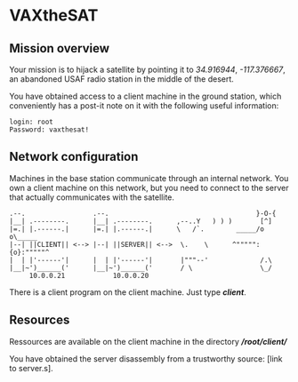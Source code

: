 # VAXtheSAT

## Mission overview
Your mission is to hijack a satellite by pointing it to *34.916944*, *-117.376667*, an abandoned USAF radio station in the middle of the desert.

You have obtained access to a client machine in the ground station, which conveniently has a post-it note on it with the following useful information:

```
login: root
Password: vaxthesat!
```

## Network configuration
Machines in the base station communicate through an internal network. You own a client machine on this network, but you need to connect to the server that actually communicates with the satellite.

```
.--.                 .--.                                     }-O-{
|__| .--------.      |__| .--------.      ,--..Y   ) ) )       [^]
|=.| |.------.|      |=.| |.------.|      \   /`.        _____/o o\_____
|--| ||CLIENT|| <--> |--| ||SERVER|| <-->  \.    \      ^""""":{o}:"""""^
|  | |'------'|      |  | |'------'|       |"""--'             /.\
|__|~')______('      |__|~')______('       / \                 \_/
     10.0.0.21            10.0.0.20
```

There is a client program on the client machine. Just type ***client***.

## Resources
Ressources are available on the client machine in the directory ***/root/client/***

You have obtained the server disassembly from a trustworthy source: [link to server.s].

